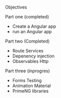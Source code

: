 

Objectives 

<span style="font-size:.9rem;">Part one</span> (completed)
 
- Create a Angular app
- run an Angular app 

<span style="font-size:.9rem;">Part two</span> (Completed)
- Route Services
- Depenency injection
- Observables Http

<span style="font-size:.9rem;">Part three</span> (inprogres)

- Forms Testing 
- Animation Material 
- PrimeNG libraries
